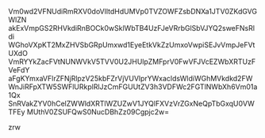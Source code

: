 Vm0wd2VFNUdiRmRXV0doVlltdHdUMVp0TVZOWFZsbDNXa1JTV0ZKdGVGWlZN
akExVmpGS2RHVkdiRnBOCk0wSklWbTB4UzFJeVRrbGlSbVJYQ2sweFNsRldi
WGhoVXpKT2MxZHVSbGRpUmxwd1EyeEtkVkZzUmxoVwpiSEJvVmpJeFVtUXdO
VmRYYkZacFVtNUNWVkV5TVV0U2JHUlpZMFprV0FwVFJVcEZWbXRTUzFVeFdY
aFgKYmxaVFlrZFNjRlpzV25kbFZrVjVUVlprYWxacldsWldiWGhMVkdkd2FW
WnJiRFpXTW5SWFlURkplRlJzCmFGUUtZV3h3VDFWc2FGTlNWbXh6Vm01a1Qx
SnRVakZYV0hCelZWWldXRTlWZUZwV1JYQlFXVzVrZGxNeQpTbGxqU0VWTFEy
MUthV0ZSUFQwS0NucDBhZz09Cgpjc2w=

zrw